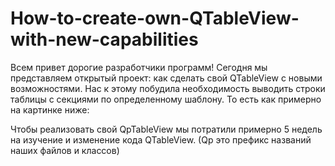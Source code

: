 # How-to-create-own-QTableView-with-new-capabilities

Всем привет дорогие разработчики программ!
Сегодня мы представляем открытый проект: как сделать свой QTableView с новыми возможностями.
Нас к этому побудила необходимость выводить строки таблицы с секциями по определенному шаблону.
То есть как примерно на картинке ниже:

Чтобы реализовать свой QpTableView мы потратили примерно 5 недель на  изучение и изменение кода QTableView.
(Qp это префикс названий наших файлов и классов) 

